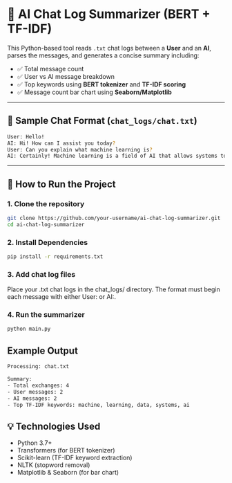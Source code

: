 # 🧠 AI Chat Log Summarizer (BERT + TF-IDF)

This Python-based tool reads `.txt` chat logs between a **User** and an **AI**, parses the messages, and generates a concise summary including:

- ✅ Total message count
- ✅ User vs AI message breakdown
- ✅ Top keywords using **BERT tokenizer** and **TF-IDF scoring**
- ✅ Message count bar chart using **Seaborn/Matplotlib**

---

## 📁 Sample Chat Format (`chat_logs/chat.txt`)


```bash
User: Hello!
AI: Hi! How can I assist you today?
User: Can you explain what machine learning is?
AI: Certainly! Machine learning is a field of AI that allows systems to learn from data.
```

---

## 🚀 How to Run the Project

### 1. Clone the repository

```bash
git clone https://github.com/your-username/ai-chat-log-summarizer.git
cd ai-chat-log-summarizer
```

### 2. Install Dependencies

```bash
pip install -r requirements.txt
```

### 3. Add chat log files

Place your .txt chat logs in the chat_logs/ directory. The format must begin each message with either User: or AI:.

### 4. Run the summarizer

```bash
python main.py
``` 

## Example Output

```bash
Processing: chat.txt

Summary:
- Total exchanges: 4
- User messages: 2
- AI messages: 2
- Top TF-IDF keywords: machine, learning, data, systems, ai
```

## 💡 Technologies Used
- Python 3.7+
- Transformers (for BERT tokenizer)
- Scikit-learn (TF-IDF keyword extraction)
- NLTK (stopword removal)
- Matplotlib & Seaborn (for bar chart)


